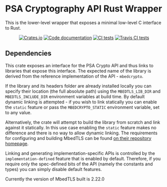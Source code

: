 # PSA Cryptography API Rust Wrapper

This is the lower-level wrapper that exposes a minimal low-level C
interface to Rust.

<p align="center">
  <a href="https://crates.io/crates/psa-crypto-sys"><img alt="Crates.io" src="https://img.shields.io/crates/v/psa-crypto-sys"></a>
  <a href="https://docs.rs/psa-crypto-sys"><img src="https://docs.rs/psa-crypto-sys/badge.svg" alt="Code documentation"/></a>
  <a href="https://github.com/parallaxsecond/rust-psa-crypto/actions?query=workflow%3A%22Continuous+Integration%22"><img src="https://github.com/parallaxsecond/rust-psa-crypto/workflows/Continuous%20Integration/badge.svg" alt="CI tests"/></a>
  <a href="https://travis-ci.com/parallaxsecond/rust-psa-crypto"><img src="https://travis-ci.com/parallaxsecond/rust-psa-crypto.svg?branch=master" alt="Travis CI tests"/></a>
</p>

## Dependencies

This crate exposes an interface for the PSA Crypto API and thus
links to libraries that expose this interface. The expected name
of the library is derived from the reference implementation of the
API - `mbedcrypto`.

If the library and its headers folder are already installed locally you can
specify their location (the full absolute path) using the `MBEDTLS_LIB_DIR` and
`MBEDTLS_INCLUDE_DIR` environment variables at build time. By default dynamic
linking is attempted - if you wish to link statically you can enable the
`static` feature or pass the `MBEDCRYPTO_STATIC` environment variable, set to
any value.

Alternatively, the crate will attempt to build the library from scratch and
link against it statically. In this use case enabling the `static` feature
makes no difference and there is no way to allow dynamic linking. The
requirements for configuring and building MbedTLS can be found
[on their repository homepage](https://github.com/ARMmbed/mbedtls#tool-versions).

Linking and generating implementation-specific APIs is controlled by the
`implementation-defined` feature that is enabled by default. Therefore, if you
require only the spec-defined bits of the API (namely the constants and types)
you can simply disable default features.

Currently the version of MbedTLS built is 2.22.0
